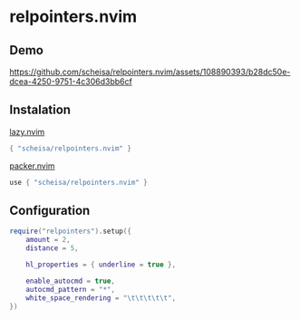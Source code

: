 # relpointers.nvim

## Demo

https://github.com/scheisa/relpointers.nvim/assets/108890393/b28dc50e-dcea-4250-9751-4c306d3bb6cf

## Instalation
[lazy.nvim](https://github.com/folke/lazy.nvim)
```lua
{ "scheisa/relpointers.nvim" }
```

[packer.nvim](https://github.com/wbthomason/packer.nvim)
```lua
use { "scheisa/relpointers.nvim" }
```

## Configuration
```lua
require("relpointers").setup({
    amount = 2,
    distance = 5,

    hl_properties = { underline = true },

    enable_autocmd = true,
    autocmd_pattern = "*",
    white_space_rendering = "\t\t\t\t\t",
})
```
